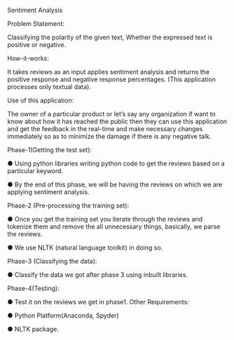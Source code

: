 Sentiment Analysis

Problem Statement:

Classifying the polarity of the given text, Whether the
expressed text is positive or negative.

How-it-works:

It takes reviews as an input applies sentiment analysis and returns the positive
response and negative response percentages. (This application processes only
textual data).

Use of this application:

The owner of a particular product or let’s say any organization if want to know about
how it has reached the public then they can use this application and get the
feedback in the real-time and make necessary changes immediately so as to
minimize the damage if there is any negative talk.

Phase-1(Getting the test set):

● Using python libraries writing python code to get the reviews based on a
particular keyword.

● By the end of this phase, we will be having the reviews on which we are
applying sentiment analysis.

Phase-2 (Pre-processing the training set):

● Once you get the training set you iterate through the reviews and tokenize
them and remove the all unnecessary things, basically, we parse the reviews.

● We use NLTK (natural language toolkit) in doing so.

Phase-3 (Classifying the data):

● Classify the data we got after phase 3 using inbuilt libraries.

Phase-4(Testing):

● Test it on the reviews we get in phase1.
Other Requirements:

● Python Platform(Anaconda, Spyder)

● NLTK package.
